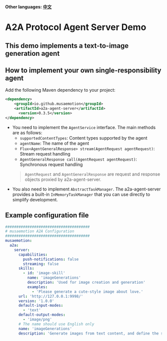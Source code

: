 **Other languages: [中文](README.zh-CN.md)**

# A2A Protocol Agent Server Demo

## This demo implements a text-to-image generation agent

## How to implement your own single-responsibility agent

Add the following Maven dependency to your project:

```xml
<dependency>
    <groupId>io.github.musaemotion</groupId>
    <artifactId>a2a-agent-server</artifactId>
      <version>0.3.5</version>
</dependency>
```

- You need to implement the `AgentService` interface. The main methods are as follows:
    - `supportedContentTypes`: Content types supported by the agent
    - `agentName`: The name of the agent
    - `Flux<AgentGeneralResponse> stream(AgentRequest agentRequest)`: Stream request handling
    - `AgentGeneralResponse call(AgentRequest agentRequest)`: Synchronous request handling
    > `AgentRequest` and `AgentGeneralResponse` are request and response objects proxied by a2a-agent-server.
- You also need to implement `AbstractTaskManager`. The a2a-agent-server provides a built-in `InMemoryTaskManager` that you can use directly to simplify development.

## Example configuration file

```yaml
######################################
# musaemotion A2A Configuration
######################################
musaemotion:
  a2a:
    server:
      capabilities:
        push-notifications: false
        streaming: false
      skills:
        - id: 'image-skill'
          name: 'imageGenerations'
          description: 'Used for image creation and generation'
          examples:
            - 'Please generate a cute-style image about love.'
      url: 'http://127.0.0.1:9998/'
      version: '1.0.0'
      default-input-modes:
        - 'text'
      default-output-modes:
        - 'image/png'
      # The name should use English only
      name: 'imageGenerations'
      description: 'Generate images from text content, and define the style of the image.'
```